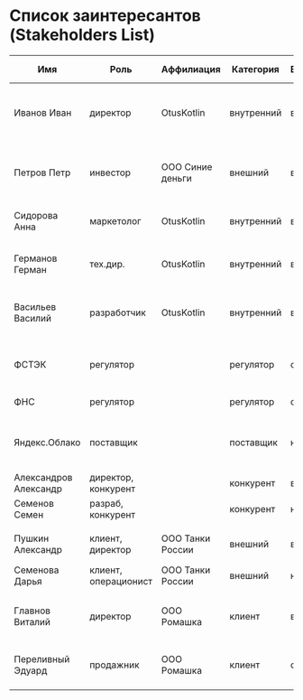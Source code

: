 # Список заинтересантов (Stakeholders List)

| Имя                   | Роль                 | Аффилиация       | Категория  | Влияние | Интерес | Интересы                                       | Контакты                  | Частота контактов   | Дополнительно                                             |
|-----------------------|----------------------|------------------|------------|---------|---------|------------------------------------------------|---------------------------|---------------------|-----------------------------------------------------------|
| Иванов Иван           | директор             | OtusKotlin       | внутренний | высокое | высокий | состояние проекта, сроки, проблемы, зп         | invanov@email.dom         | ежедневно           |                                                           |
| Петров Петр           | инвестор             | ООО Синие деньги | внешний    | высокое | средний | бюджет, расходы, сроки завершения, окупаемость | +7 111 111 11111          | еженедельно         |                                                           |
| Сидорова Анна         | маркетолог           | OtusKotlin       | внутренний | высокое | высокий | разработка, бюджет, сроки, зп                  | telegram: @SidorovaAnna   | ежедневно           |                                                           |
| Германов Герман       | тех.дир.             | OtusKotlin       | внутренний | высокое | высокий | маркетинг, бюджет, требования, зп              | germanov@email.dom        | ежедневно           |                                                           |
| Васильев Василий      | разработчик          | OtusKotlin       | внутренний | высокое | высокий | маркетинг, архитектура, требования, зп         | vasiliev@email.dom        | ежедневно           |                                                           |
|                       |                      |                  |            |         |         |                                                |                           |                     |                                                           |
| ФСТЭК                 | регулятор            |                  | регулятор  | среднее | низкий  | защита информации                              | https://fstec.ru/         | нет                 | Зарегистрироваться в качестве распространителя информации |
| ФНС                   | регулятор            |                  | регулятор  | среднее | низкий  | оплата налогов                                 | https://www.nalog.gov.ru/ | ежеквартально       |                                                           |
|                       |                      |                  |            |         |         |                                                |                           |                     |                                                           |
| Яндекс.Облако         | поставщик            |                  | поставщик  | низкое  | нет     | оплата счетов, соблюдение законов              | https://cloud.yandex.ru/  | нет                 |                                                           |
|                       |                      |                  |            |         |         |                                                |                           |                     |                                                           |
| Александров Александр | директор, конкурент  |                  | конкурент  | высокое | средний | захват рынка                                   |                           | нет                 |                                                           |
| Семенов Семен         | разраб, конкурент    |                  | конкурент  | низкое  | средний | повышение зп                                   |                           | нет                 |                                                           |
|                       |                      |                  |            |         |         |                                                |                           |                     |                                                           |
| Пушкин Александр      | клиент, директор     | ООО Танки России | внешний    | высокое | высокий | сроки, функции, стоимость                      | pushkin@client.dom        | еженедельно         |                                                           |
| Семенова Дарья        | клиент, операционист | ООО Танки России | внешний    | низкое  | низкий  | функции                                        | semenova@client.dom       | нет                 |                                                           |
|                       |                      |                  |            |         |         |                                                |                           |                     |                                                           |
| Главнов Виталий       | директор             | ООО Ромашка      | клиент     | высокое | средний | повышение продаж, повышение качества           | +7 777 777 77 77          | Не чаще раз в месяц |                                                           |
| Переливный Эдуард     | продажник            | ООО Ромашка      | клиент     | среднее | высокий | повышение продаж, повышение качества           | +7 777 777 77 77          | Раз в неделю        |                                                           |